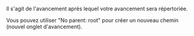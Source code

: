 Il s'agit de l'avancement après lequel votre avancement sera répertoriée.

Vous pouvez utiliser "No parent: root" pour créer un nouveau chemin (nouvel onglet d'avancement).